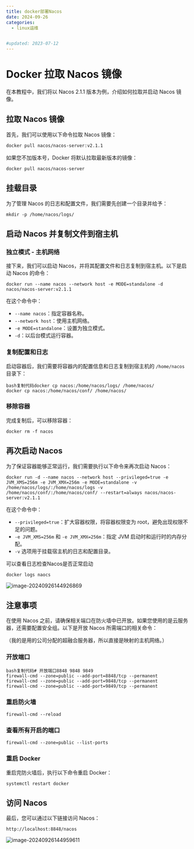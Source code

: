 ```yaml
---
title: docker部署Nacos
date: 2024-09-26
categories:
  - linux运维


#updated: 2023-07-12
---
```


# Docker 拉取 Nacos 镜像

在本教程中，我们将以 Nacos 2.1.1 版本为例，介绍如何拉取并启动 Nacos 镜像。

## 拉取 Nacos 镜像

首先，我们可以使用以下命令拉取 Nacos 镜像：

```bash
docker pull nacos/nacos-server:v2.1.1
```

如果您不加版本号，Docker 将默认拉取最新版本的镜像：

```
docker pull nacos/nacos-server
```

## 挂载目录

为了管理 Nacos 的日志和配置文件，我们需要先创建一个目录并给予：

```
mkdir -p /home/nacos/logs/   
```

## 启动 Nacos 并复制文件到宿主机

### 独立模式 - 主机网络

接下来，我们可以启动 Nacos，并将其配置文件和日志复制到宿主机。以下是启动 Nacos 的命令：

```
docker run --name nacos --network host -e MODE=standalone -d nacos/nacos-server:v2.1.1
```

在这个命令中：

- `--name nacos`：指定容器名称。
- `--network host`：使用主机网络。
- `-e MODE=standalone`：设置为独立模式。
- `-d`：以后台模式运行容器。

### 复制配置和日志

启动容器后，我们需要将容器内的配置信息和日志复制到宿主机的 `/home/nacos` 目录下：

```
bash复制代码docker cp nacos:/home/nacos/logs/ /home/nacos/
docker cp nacos:/home/nacos/conf/ /home/nacos/
```

### 移除容器

完成复制后，可以移除容器：

```
docker rm -f nacos
```

## 再次启动 Nacos

为了保证容器能够正常运行，我们需要执行以下命令来再次启动 Nacos：

```
docker run -d --name nacos --network host --privileged=true -e JVM_XMS=256m -e JVM_XMX=256m -e MODE=standalone -v /home/nacos/logs/:/home/nacos/logs -v /home/nacos/conf/:/home/nacos/conf/ --restart=always nacos/nacos-server:v2.1.1
```

在这个命令中：

- `--privileged=true`：扩大容器权限，将容器权限变为 root，避免出现权限不足的问题。
- `-e JVM_XMS=256m` 和 `-e JVM_XMX=256m`：指定 JVM 启动时和运行时的内存分配。
- `-v` 选项用于挂载宿主机的日志和配置目录。



可以查看日志检查Nacos是否正常启动

```
docker logs naocs
```

![image-20240926144926869](C:\Users\IT_FEI\AppData\Roaming\Typora\typora-user-images\image-20240926144926869.png)

## 注意事项

在使用 Nacos 之前，请确保相关端口在防火墙中已开放。如果您使用的是云服务器，还需要配置安全组。以下是开放 Nacos 所需端口的相关命令：

（我的是用的公司分配的超融合服务器，所以直接是映射的主机网络。）

### 开放端口

```
bash复制代码# 开放端口8848 9848 9849
firewall-cmd --zone=public --add-port=8848/tcp --permanent
firewall-cmd --zone=public --add-port=9848/tcp --permanent
firewall-cmd --zone=public --add-port=9849/tcp --permanent
```

### 重启防火墙

```
firewall-cmd --reload
```

### 查看所有开启的端口

```
firewall-cmd --zone=public --list-ports
```

### 重启 Docker

重启完防火墙后，执行以下命令重启 Docker：

```
systemctl restart docker
```

## 访问 Nacos

最后，您可以通过以下链接访问 Nacos：

```
http://localhost:8848/nacos
```

![image-20240926144959611](C:\Users\IT_FEI\AppData\Roaming\Typora\typora-user-images\image-20240926144959611.png)
